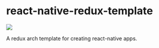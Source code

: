 # react-native-redux-template

<img src="https://david-dm.org/pesehr/react-native-redux-template.svg">

A redux arch template for creating react-native apps.

